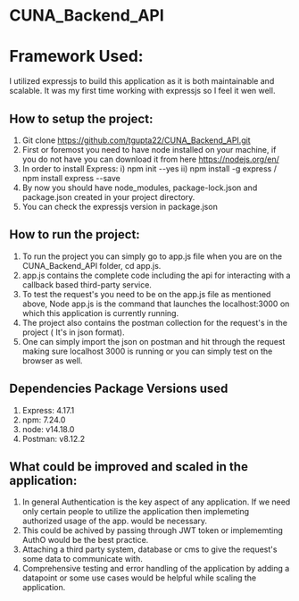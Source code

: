 # CUNA_Backend_API

# Framework Used:
I utilized expressjs to build this application as it is both maintainable and scalable. It was my first time working with expressjs so I feel it wen well.

## How to setup the project:

1. Git clone https://github.com/tgupta22/CUNA_Backend_API.git
2. First or foremost you need to have node installed on your machine, if you do not have you can download it from here https://nodejs.org/en/
3. In order to install Express:
    i) npm init --yes 
    ii) npm install -g express / npm install express --save
4. By now you should have node_modules, package-lock.json and package.json created in your project directory.
5. You can check the expressjs version in package.json

## How to run the project:

1. To run the project you can simply go to app.js file when you are on the CUNA_Backend_API folder, cd app.js.
2. app.js contains the complete code including the api for interacting with a callback based third-party
service.
3. To test the request's you need to be on the app.js file as mentioned above, Node app.js is the command that launches the localhost:3000 on which this application is currently running. 
4. The project also contains the postman collection for the request's in the project ( It's in json format).
5. One can simply import the json on postman and hit through the request making sure localhost 3000 is running or you can simply test on the browser as well. 

## Dependencies Package Versions used

1. Express: 4.17.1
2. npm: 7.24.0
3. node: v14.18.0
4. Postman: v8.12.2

## What could be improved and scaled in the application:

 1. In general Authentication is the key aspect of any application. If we need only certain people to utilize the application then implemeting authorized usage of  the app. would be necessary.
 2. This could be achived  by passing through JWT token or implememting AuthO would be the best practice.
 3. Attaching a third party system, database or cms to give the request's some data to communicate with.
 4. Comprehensive testing and error handling of the application by adding a datapoint or some use cases would be helpful while scaling the application.
